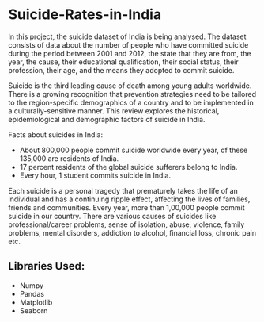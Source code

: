 # Suicide-Rates-in-India

In this project, the suicide dataset of India is being analysed. The dataset consists of data about the number of people who have committed suicide during the period between 2001 and 2012, the state that they are from, the year, the cause, their educational qualification, their social status, their profession, their age, and the means they adopted to commit suicide.

Suicide is the third leading cause of death among young adults worldwide. There is a growing recognition that prevention strategies need to be tailored to the region-specific demographics of a country and to be implemented in a culturally-sensitive manner. This review explores the historical, epidemiological and demographic factors of suicide in India.

Facts about suicides in India:
* About 800,000 people commit suicide worldwide every year, of these 135,000 are residents of India.
* 17 percent residents of the global suicide sufferers belong to India.
* Every hour, 1 student commits suicide in India.

Each suicide is a personal tragedy that prematurely takes the life of an individual and has a continuing ripple effect, affecting the lives of families, friends and communities. Every year, more than 1,00,000 
people commit suicide in our country. There are various causes of suicides like professional/career problems, sense of isolation, abuse, violence, family problems, mental disorders, addiction to alcohol, financial 
loss, chronic pain etc.

## Libraries Used: 
* Numpy
* Pandas
* Matplotlib
* Seaborn
